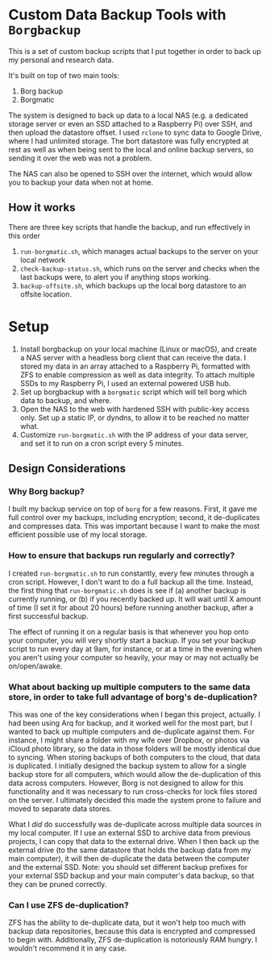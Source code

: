# Custom Data Backup Tools with `Borgbackup`

This is a set of custom backup scripts that I put together in order to back up my personal and research data.

It's built on top of two main tools:

1. Borg backup
2. Borgmatic

The system is designed to back up data to a local NAS (e.g. a dedicated storage server or even an SSD attached to a Raspberry Pi) over SSH, and then upload the datastore offset. I used `rclone` to sync data to Google Drive, where I had unlimited storage. The bort datastore was fully encrypted at rest as well as when being sent to the local and online backup servers, so sending it over the web was not a problem.

The NAS can also be opened to SSH over the internet, which would allow you to backup your data when not at home.

## How it works

There are three key scripts that handle the backup, and run effectively in this order

1. `run-borgmatic.sh`, which manages actual backups to the server on your local network
2. `check-backup-status.sh`, which runs on the server and checks when the last backups were, to alert you if anything stops working.
3. `backup-offsite.sh`, which backups up the local borg datastore to an offsite location.

# Setup

1. Install borgbackup on your local machine (Linux or macOS), and create a NAS server with a headless borg client that can receive the data. I stored my data in an array attached to a Raspberry Pi, formatted with ZFS to enable compression as well as data integrity. To attach multiple SSDs to my Raspberry Pi, I used an external powered USB hub.
2. Set up borgbackup with a `borgmatic` script which will tell borg which data to backup, and where.
3. Open the NAS to the web with hardened SSH with public-key access only. Set up a static IP, or dyndns, to allow it to be reached no matter what.
4. Customize `run-borgmatic.sh` with the IP address of your data server, and set it to run on a cron script every 5 minutes.

## Design Considerations

### Why Borg backup?

I built my backup service on top of `borg` for a few reasons. First, it gave me full control over my backups, including encryption; second, it de-duplicates and compresses data. This was important because I want to make the most efficient possible use of my local storage.

### How to ensure that backups run regularly and correctly?

I created `run-borgmatic.sh` to run constantly, every few minutes through a cron script. However, I don't want to do a full backup all the time. Instead, the first thing that `run-borgmatic.sh` does is see if (a) another backup is currently running, or (b) if you recently backed up. It will wait until X amount of time (I set it for about 20 hours) before running another backup, after a first successful backup.

The effect of running it on a regular basis is that whenever you hop onto your computer, you will very shortly start a backup. If you set your backup script to run every day at 9am, for instance, or at a time in the evening when you aren't using your computer so heavily, your may or may not actually be on/open/awake.

### What about backing up multiple computers to the same data store, in order to take full advantage of borg's de-duplication?

This was one of the key considerations when I began this project, actually. I had been using Arq for backup, and it worked well for the most part, but I wanted to back up multiple computers and de-duplicate against them. For instance, I might share a folder with my wife over Dropbox, or photos via iCloud photo library, so the data in those folders will be mostly identical due to syncing. When storing backups of both computers to the cloud, that data is duplicated. I initially designed the backup system to allow for a single backup store for all computers, which would allow the de-duplication of this data across computers. However, Borg is not designed to allow for this functionality and it was necessary to run cross-checks for lock files stored on the server. I ultimately decided this made the system prone to failure and moved to separate data stores.

What I *did* do successfully was de-duplicate across multiple data sources in my local computer. If I use an external SSD to archive data from previous projects, I can copy that data to the external drive. When I then back up the external drive (to the same datastore that holds the backup data from my main computer), it will then de-duplicate the data between the computer and the external SSD. Note: you should set different backup prefixes for your external SSD backup and your main computer's data backup, so that they can be pruned correctly.

### Can I use ZFS de-duplication?

ZFS has the ability to de-duplicate data, but it won't help too much with backup data repositories, because this data is encrypted and compressed to begin with. Additionally, ZFS de-duplication is notoriously RAM hungry. I wouldn't recommend it in any case.